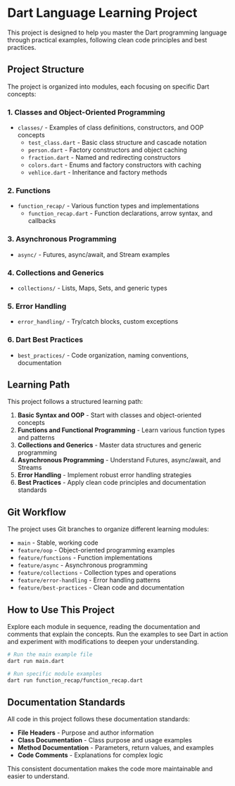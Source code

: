 # Dart Language Learning Project

This project is designed to help you master the Dart programming language through practical examples, following clean code principles and best practices.

## Project Structure

The project is organized into modules, each focusing on specific Dart concepts:

### 1. Classes and Object-Oriented Programming
- `classes/` - Examples of class definitions, constructors, and OOP concepts
  - `test_class.dart` - Basic class structure and cascade notation
  - `person.dart` - Factory constructors and object caching
  - `fraction.dart` - Named and redirecting constructors
  - `colors.dart` - Enums and factory constructors with caching
  - `vehlice.dart` - Inheritance and factory methods

### 2. Functions
- `function_recap/` - Various function types and implementations
  - `function_recap.dart` - Function declarations, arrow syntax, and callbacks

### 3. Asynchronous Programming
- `async/` - Futures, async/await, and Stream examples

### 4. Collections and Generics
- `collections/` - Lists, Maps, Sets, and generic types

### 5. Error Handling
- `error_handling/` - Try/catch blocks, custom exceptions

### 6. Dart Best Practices
- `best_practices/` - Code organization, naming conventions, documentation

## Learning Path

This project follows a structured learning path:

1. **Basic Syntax and OOP** - Start with classes and object-oriented concepts
2. **Functions and Functional Programming** - Learn various function types and patterns
3. **Collections and Generics** - Master data structures and generic programming
4. **Asynchronous Programming** - Understand Futures, async/await, and Streams
5. **Error Handling** - Implement robust error handling strategies
6. **Best Practices** - Apply clean code principles and documentation standards

## Git Workflow

The project uses Git branches to organize different learning modules:

- `main` - Stable, working code
- `feature/oop` - Object-oriented programming examples
- `feature/functions` - Function implementations
- `feature/async` - Asynchronous programming
- `feature/collections` - Collection types and operations
- `feature/error-handling` - Error handling patterns
- `feature/best-practices` - Clean code and documentation

## How to Use This Project

Explore each module in sequence, reading the documentation and comments that explain the concepts. Run the examples to see Dart in action and experiment with modifications to deepen your understanding.

```bash
# Run the main example file
dart run main.dart

# Run specific module examples
dart run function_recap/function_recap.dart
```

## Documentation Standards

All code in this project follows these documentation standards:

- **File Headers** - Purpose and author information
- **Class Documentation** - Class purpose and usage examples
- **Method Documentation** - Parameters, return values, and examples
- **Code Comments** - Explanations for complex logic

This consistent documentation makes the code more maintainable and easier to understand.